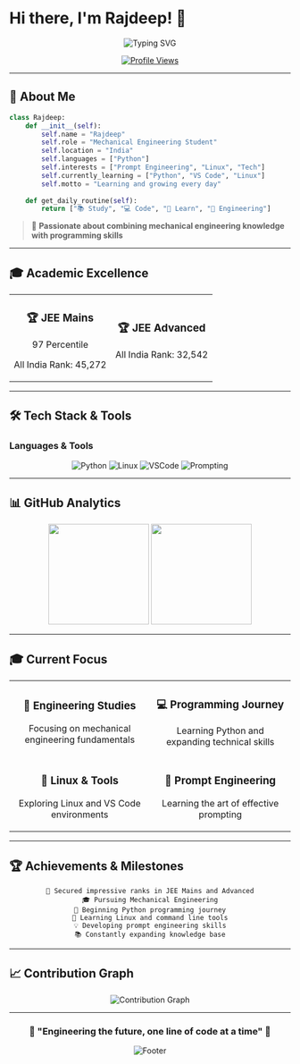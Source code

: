 # Hi there, I'm Rajdeep! 👋

<div align="center">
  <img src="https://readme-typing-svg.demolab.com?font=Fira+Code&size=24&duration=3000&pause=1000&color=00D4AA&center=true&vCenter=true&width=600&lines=Mechanical+Engineering+Student;Python+Developer+%7C+Tech+Enthusiast;Learning+and+Growing+Every+Day" alt="Typing SVG" />
</div>

<div align="center">
  
  [![Profile Views](https://komarev.com/ghpvc/?username=rxy4ou&color=00D4AA&style=flat-square&label=Profile+Views)](https://github.com/rxy4ou)
  
</div>

---

## 🎯 About Me

```python
class Rajdeep:
    def __init__(self):
        self.name = "Rajdeep"
        self.role = "Mechanical Engineering Student"
        self.location = "India"
        self.languages = ["Python"]
        self.interests = ["Prompt Engineering", "Linux", "Tech"]
        self.currently_learning = ["Python", "VS Code", "Linux"]
        self.motto = "Learning and growing every day"
    
    def get_daily_routine(self):
        return ["📚 Study", "💻 Code", "🌱 Learn", "🔧 Engineering"]
```

> 🚀 **Passionate about combining mechanical engineering knowledge with programming skills**

---

## 🎓 Academic Excellence

<div align="center">
  <table>
    <tr>
      <td align="center">
        <h3>🏆 JEE Mains</h3>
        <p>97 Percentile</p>
        <p>All India Rank: 45,272</p>
      </td>
      <td align="center">
        <h3>🏆 JEE Advanced</h3>
        <p>All India Rank: 32,542</p>
      </td>
    </tr>
  </table>
</div>

---

## 🛠️ Tech Stack & Tools

### Languages & Tools
<div align="center">
  <img src="https://img.shields.io/badge/Python-3776AB?style=for-the-badge&logo=python&logoColor=white" alt="Python"/>
  <img src="https://img.shields.io/badge/Linux-FCC624?style=for-the-badge&logo=linux&logoColor=black" alt="Linux"/>
  <img src="https://img.shields.io/badge/VSCode-0078d7?style=for-the-badge&logo=visual-studio-code&logoColor=white" alt="VSCode"/>
  <img src="https://img.shields.io/badge/Prompting-FF6F00?style=for-the-badge" alt="Prompting"/>
</div>

---

## 📊 GitHub Analytics

<div align="center">
  <img height="180em" src="https://github-readme-stats.vercel.app/api?username=rxy4ou&show_icons=true&theme=algolia&include_all_commits=true&count_private=true&hide_border=true&bg_color=0D1117&title_color=00D4AA&icon_color=00D4AA&text_color=C9D1D9"/>
  <img height="180em" src="https://github-readme-stats.vercel.app/api/top-langs/?username=rxy4ou&layout=compact&langs_count=8&theme=algolia&hide_border=true&bg_color=0D1117&title_color=00D4AA&text_color=C9D1D9"/>
</div>

---

## 🎓 Current Focus

<table align="center">
  <tr>
    <td align="center" width="50%">
      <h3>🔬 Engineering Studies</h3>
      <p>Focusing on mechanical engineering fundamentals</p>
    </td>
    <td align="center" width="50%">
      <h3>💻 Programming Journey</h3>
      <p>Learning Python and expanding technical skills</p>
    </td>
  </tr>
  <tr>
    <td align="center" width="50%">
      <h3>🐧 Linux & Tools</h3>
      <p>Exploring Linux and VS Code environments</p>
    </td>
    <td align="center" width="50%">
      <h3>🤖 Prompt Engineering</h3>
      <p>Learning the art of effective prompting</p>
    </td>
  </tr>
</table>

---

## 🏆 Achievements & Milestones

<div align="center">
  
  ```
  🎯 Secured impressive ranks in JEE Mains and Advanced
  🎓 Pursuing Mechanical Engineering
  🐍 Beginning Python programming journey
  🐧 Learning Linux and command line tools
  💡 Developing prompt engineering skills
  📚 Constantly expanding knowledge base
  ```
  
</div>

---

## 📈 Contribution Graph

<div align="center">
  <img src="https://github-readme-activity-graph.vercel.app/graph?username=rxy4ou&bg_color=0D1117&color=00D4AA&line=00D4AA&point=C9D1D9&area=true&hide_border=true" alt="Contribution Graph"/>
</div>

---

<div align="center">
  
  ### 🌟 "Engineering the future, one line of code at a time" 🌟
  
  <img src="https://capsule-render.vercel.app/api?type=waving&color=gradient&customColorList=0,2,2,5,30&height=100&section=footer&text=Thanks%20for%20visiting!&fontSize=16&fontAlignY=65&desc=Let's%20build%20something%20amazing%20together&descAlignY=50&descAlign=62" alt="Footer"/>
  
</div>
